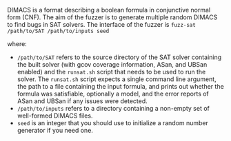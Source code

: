 DIMACS is a format describing a boolean formula in conjunctive normal form (CNF).
The aim of the fuzzer is to generate multiple random DIMACS to find bugs in SAT solvers.
The interface of the fuzzer is `fuzz-sat /path/to/SAT /path/to/inputs seed`

where:
- `/path/to/SAT` refers to the source directory of the SAT solver containing the built solver (with gcov coverage information, ASan, and UBSan enabled) and the `runsat.sh` script that needs to be used to run the solver. The `runsat.sh` script expects a single command line argument, the path to a file containing the input formula, and prints out whether the formula was satisfiable, optionally a model, and the error reports of ASan and UBSan if any issues were detected.
- `/path/to/inputs` refers to a directory containing a non-empty set of well-formed DIMACS files.
- `seed` is an integer that you should use to initialize a random number generator if you need one.
